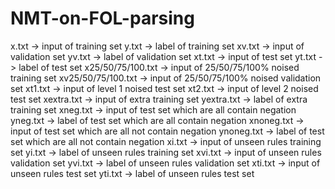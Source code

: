 # NMT-on-FOL-parsing
x.txt -> input of training set
y.txt -> label of training set
xv.txt -> input of validation set
yv.txt -> label of validation set
xt.txt -> input of test set
yt.txt -> label of test set
x25/50/75/100.txt -> input of 25/50/75/100% noised training set
xv25/50/75/100.txt -> input of 25/50/75/100% noised validation set
xt1.txt -> input of level 1 noised test set
xt2.txt -> input of level 2 noised test set
xextra.txt -> input of extra training set
yextra.txt -> label of extra training set
xneg.txt -> input of test set which are all contain negation
yneg.txt -> label of test set which are all contain negation
xnoneg.txt -> input of test set which are all not contain negation
ynoneg.txt -> label of test set which are all not contain negation
xi.txt -> input of unseen rules training set
yi.txt -> label of unseen rules training set
xvi.txt -> input of unseen rules validation set
yvi.txt -> label of unseen rules validation set
xti.txt -> input of unseen rules test set
yti.txt -> label of unseen rules test set

